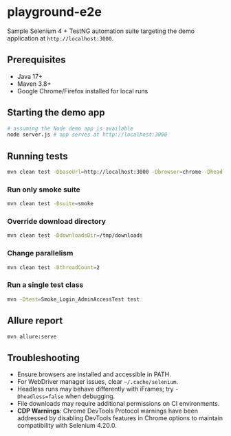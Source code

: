 # playground-e2e

Sample Selenium 4 + TestNG automation suite targeting the demo application at `http://localhost:3000`.

## Prerequisites
- Java 17+
- Maven 3.8+
- Google Chrome/Firefox installed for local runs

## Starting the demo app
```bash
# assuming the Node demo app is available
node server.js # app serves at http://localhost:3000
```

## Running tests
```bash
mvn clean test -DbaseUrl=http://localhost:3000 -Dbrowser=chrome -Dheadless=true
```

### Run only smoke suite
```bash
mvn clean test -Dsuite=smoke
```

### Override download directory
```bash
mvn clean test -DdownloadsDir=/tmp/downloads
```

### Change parallelism
```bash
mvn clean test -DthreadCount=2
```

### Run a single test class
```bash
mvn -Dtest=Smoke_Login_AdminAccessTest test
```

## Allure report
```bash
mvn allure:serve
```

## Troubleshooting
- Ensure browsers are installed and accessible in PATH.
- For WebDriver manager issues, clear `~/.cache/selenium`.
- Headless runs may behave differently with iFrames; try `-Dheadless=false` when debugging.
- File downloads may require additional permissions on CI environments.
- **CDP Warnings**: Chrome DevTools Protocol warnings have been addressed by disabling DevTools features in Chrome options to maintain compatibility with Selenium 4.20.0.
